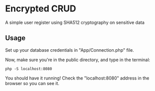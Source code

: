 # Encrypted CRUD

A simple user register using SHA512 cryptography on sensitive data

## Usage

Set up your database credentials in "App/Connection.php" file.

Now, make sure you're in the public directory, and type in the terminal:
```
php -S localhost:8080
```
You should have it running! Check the "localhost:8080" address in the browser so you can see it.